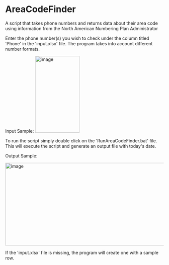 # AreaCodeFinder
A script that takes phone numbers and returns data about their area code using information from the North American Numbering Plan Administrator

Enter the phone number(s) you wish to check under the column titled 'Phone' in the 'input.xlsx' file. The program takes into account different number formats. 

Input Sample:
<img width="141" height="244" alt="image" src="https://github.com/user-attachments/assets/bfedcbe8-2663-4b89-823a-2452fa97fb90" />

To run the script simply double click on the 'RunAreaCodeFinder.bat' file. This will execute the script and generate an output file with today's date. 

Output Sample:

<img width="605" height="263" alt="image" src="https://github.com/user-attachments/assets/ce0be928-8cd9-441b-ae77-f1f4ca041cc7" />

If the 'input.xlsx' file is missing, the program will create one with a sample row.

